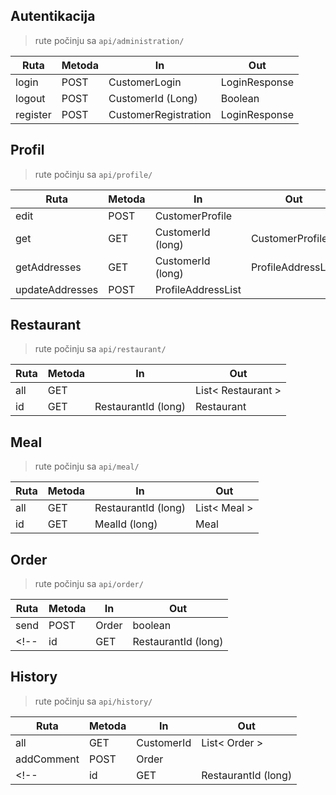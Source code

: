 ## Autentikacija
> rute počinju sa `api/administration/`

| Ruta     | Metoda | In                   | Out           |
|----------|--------|----------------------|---------------|
| login    | POST   | CustomerLogin        | LoginResponse |
| logout   | POST   | CustomerId (Long)    | Boolean       |
| register | POST   | CustomerRegistration | LoginResponse |


## Profil
> rute počinju sa `api/profile/`

| Ruta            | Metoda | In                 | Out                |
|-----------------|--------|--------------------|--------------------|
| edit            | POST   | CustomerProfile    |                    |
| get             | GET    | CustomerId (long)  | CustomerProfile    |
| getAddresses    | GET    | CustomerId (long)  | ProfileAddressList |
| updateAddresses | POST   | ProfileAddressList |                    |

## Restaurant
> rute počinju sa `api/restaurant/`

| Ruta | Metoda | In                  | Out                |
|------|--------|---------------------|--------------------|
| all  | GET    |                     | List< Restaurant > |
| id   | GET    | RestaurantId (long) | Restaurant         |


## Meal
> rute počinju sa `api/meal/`

| Ruta | Metoda | In                  | Out          |
|------|--------|---------------------|--------------|
| all  | GET    | RestaurantId (long) | List< Meal > |
| id   | GET    | MealId (long)       | Meal         |


## Order
> rute počinju sa `api/order/`

| Ruta | Metoda | In                  | Out        |
|------|--------|---------------------|------------|
| send | POST   | Order               | boolean    |
<!-- | id   | GET    | RestaurantId (long) | Restaurant | -->


## History
> rute počinju sa `api/history/`

| Ruta       | Metoda | In         | Out           |
|------------|--------|------------|---------------|
| all        | GET    | CustomerId | List< Order > |
| addComment | POST   | Order      |               |
<!-- | id   | GET    | RestaurantId (long) | Restaurant    | -->